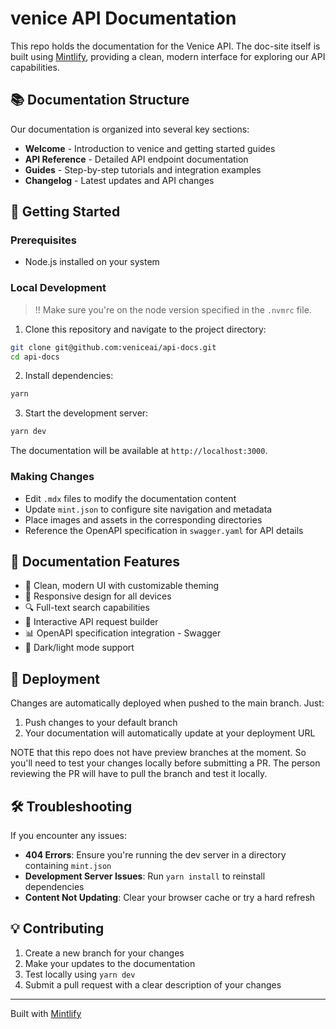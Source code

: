 # venice API Documentation

This repo holds the documentation for the Venice API. The doc-site itself is built using [Mintlify](https://mintlify.com), providing a clean, modern interface for exploring our API capabilities.

## 📚 Documentation Structure

Our documentation is organized into several key sections:

- **Welcome** - Introduction to venice and getting started guides
- **API Reference** - Detailed API endpoint documentation
- **Guides** - Step-by-step tutorials and integration examples
- **Changelog** - Latest updates and API changes

## 🚀 Getting Started

### Prerequisites

- Node.js installed on your system

### Local Development

> !! Make sure you're on the node version specified in the `.nvmrc` file.

1. Clone this repository and navigate to the project directory:
```bash
git clone git@github.com:veniceai/api-docs.git
cd api-docs
```

2. Install dependencies:
```bash
yarn
```

3. Start the development server:
```bash
yarn dev
```

The documentation will be available at `http://localhost:3000`.

### Making Changes

- Edit `.mdx` files to modify the documentation content
- Update `mint.json` to configure site navigation and metadata
- Place images and assets in the corresponding directories
- Reference the OpenAPI specification in `swagger.yaml` for API details

## 📖 Documentation Features

- 🎨 Clean, modern UI with customizable theming
- 📱 Responsive design for all devices
- 🔍 Full-text search capabilities
- 🚦 Interactive API request builder
- 📊 OpenAPI specification integration - Swagger
- 🌙 Dark/light mode support

## 🔄 Deployment

Changes are automatically deployed when pushed to the main branch. Just:

1. Push changes to your default branch
3. Your documentation will automatically update at your deployment URL

NOTE that this repo does not have preview branches at the moment. So you'll need to test your changes locally before submitting a PR. The person reviewing the PR will have to pull the branch and test it locally.

## 🛠 Troubleshooting

If you encounter any issues:

- **404 Errors**: Ensure you're running the dev server in a directory containing `mint.json`
- **Development Server Issues**: Run `yarn install` to reinstall dependencies
- **Content Not Updating**: Clear your browser cache or try a hard refresh

## 💡 Contributing

1. Create a new branch for your changes
2. Make your updates to the documentation
3. Test locally using `yarn dev`
4. Submit a pull request with a clear description of your changes

---

Built with [Mintlify](https://mintlify.com)